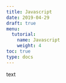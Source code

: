 ```yaml
---
title: Javascript
date: 2019-04-29
draft: true
menu:
  tutorial:
    name: Javascript
    weight: 4
toc: true
type: docs
---
```


text


 